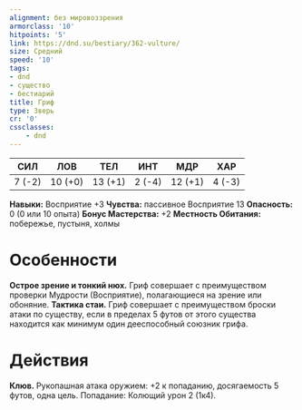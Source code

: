 ```yaml
---
alignment: без мировоззрения
armorclass: '10'
hitpoints: '5'
link: https://dnd.su/bestiary/362-vulture/
size: Средний
speed: '10'
tags:
- dnd
- существо
- бестиарий
title: Гриф
type: Зверь
cr: '0'
cssclasses:
    - dnd
---
```



| СИЛ | ЛОВ | ТЕЛ | ИНТ | МДР | ХАР |
|---|---|---|---|---|---|
| 7 (-2) | 10 (+0) | 13 (+1) | 2 (-4) | 12 (+1) | 4 (-3) |
**Навыки:** Восприятие +3
**Чувства:** пассивное Восприятие 13
**Опасность:** 0 (0 или 10 опыта)
**Бонус Мастерства:** +2
**Местность Обитания:** побережье, пустыня, холмы


# Особенности
**Острое зрение и тонкий нюх.** Гриф совершает с преимуществом проверки Мудрости (Восприятие), полагающиеся на зрение или обоняние.
**Тактика стаи.** Гриф совершает с преимуществом броски атаки по существу, если в пределах 5 футов от этого существа находится как минимум один дееспособный союзник грифа.


# Действия
**Клюв.** Рукопашная атака оружием: +2 к попаданию, досягаемость 5 футов, одна цель. Попадание: Колющий урон 2 (1к4).